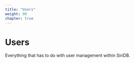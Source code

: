 ```yaml
---
title: "Users"
weight: 90
chapter: true
---
```


# Users

Everything that has to do with user management within SiriDB.
